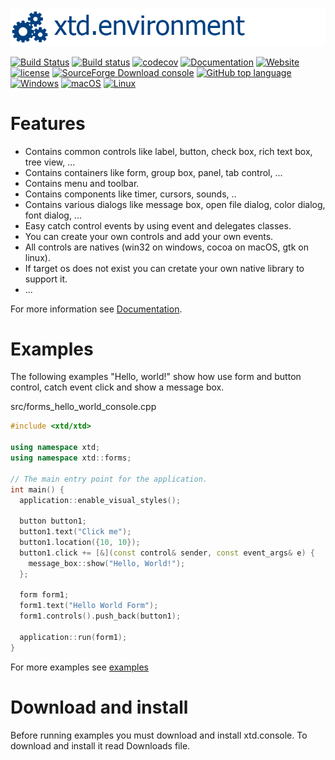 [![console](docs/pictures/header.png)](https://gammasoft71.wixsite.com/xtd-console)

[![Build Status](https://travis-ci.org/gammasoft71/xtd.console.svg?branch=master)](https://travis-ci.org/gammasoft71/xtd.console)
[![Build status](https://ci.appveyor.com/api/projects/status/7i6t0xilki708d2s?svg=true)](https://ci.appveyor.com/project/gammasoft71/xtd-console)
[![codecov](https://codecov.io/gh/gammasoft71/xtd.console/branch/master/graph/badge.svg)](https://codecov.io/gh/gammasoft71/xtd.console)
[![Documentation](https://codedocs.xyz/gammasoft71/xtd.console.svg)](https://codedocs.xyz/gammasoft71/xtd.console/)
[![Website](https://img.shields.io/website-up-down-green-red/http/shields.io.svg?label=xtd-console%20website)](https://gammasoft71.wixsite.com/xtd-console)
[![license](https://img.shields.io/github/license/gammasoft71/xtd.console.svg)](LICENSE.md)
[![SourceForge Download console](https://img.shields.io/sourceforge/dt/console-cpp.svg)](https://sourceforge.net/projects/console-cpp/files/latest/download)
[![GitHub top language](https://img.shields.io/github/languages/top/gammasoft71/xtd.console.svg)](README.md)
[![Windows](https://img.shields.io/badge/os-Windows-004080.svg)](README.md)
[![macOS](https://img.shields.io/badge/os-macOS-004080.svg)](README.md)
[![Linux](https://img.shields.io/badge/os-Linux-004080.svg)](README.md)


# Features

* Contains common controls like label, button, check box, rich text box, tree view, ...
* Contains containers like form, group box, panel, tab control, ...
* Contains menu and toolbar.
* Contains components like timer, cursors, sounds, ..
* Contains various dialogs like message box, open file dialog, color dialog, font dialog, ...
* Easy catch control events by using event and delegates classes.
* You can create your own controls and add your own events.
* All controls are natives (win32 on windows, cocoa on macOS, gtk on linux).
* If target os does not exist you can cretate your own native library to support it.
* ...

For more information see [Documentation](docs).

# Examples

The following examples "Hello, world!" show how use form and button control, catch event click and show a message box.

src/forms_hello_world_console.cpp

```c++
#include <xtd/xtd>

using namespace xtd;
using namespace xtd::forms;

// The main entry point for the application.
int main() {
  application::enable_visual_styles();
  
  button button1;
  button1.text("Click me");
  button1.location({10, 10});
  button1.click += [&](const control& sender, const event_args& e) {
    message_box::show("Hello, World!");
  };
  
  form form1;
  form1.text("Hello World Form");
  form1.controls().push_back(button1);
  
  application::run(form1);
}

```

For more examples see [examples](examples)

# Download and install

Before running examples you must download and install xtd.console. To download and install it read Downloads file.

